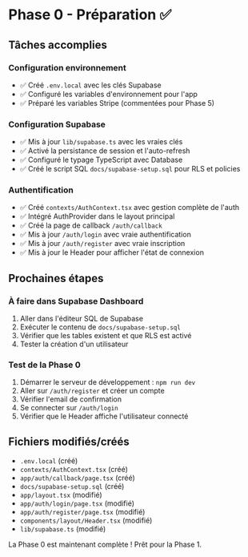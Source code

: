 # Phase 0 - Préparation ✅

## Tâches accomplies

### Configuration environnement
- ✅ Créé `.env.local` avec les clés Supabase
- ✅ Configuré les variables d'environnement pour l'app
- ✅ Préparé les variables Stripe (commentées pour Phase 5)

### Configuration Supabase
- ✅ Mis à jour `lib/supabase.ts` avec les vraies clés
- ✅ Activé la persistance de session et l'auto-refresh
- ✅ Configuré le typage TypeScript avec Database
- ✅ Créé le script SQL `docs/supabase-setup.sql` pour RLS et policies

### Authentification
- ✅ Créé `contexts/AuthContext.tsx` avec gestion complète de l'auth
- ✅ Intégré AuthProvider dans le layout principal
- ✅ Créé la page de callback `/auth/callback`
- ✅ Mis à jour `/auth/login` avec vraie authentification
- ✅ Mis à jour `/auth/register` avec vraie inscription
- ✅ Mis à jour le Header pour afficher l'état de connexion

## Prochaines étapes

### À faire dans Supabase Dashboard
1. Aller dans l'éditeur SQL de Supabase
2. Exécuter le contenu de `docs/supabase-setup.sql`
3. Vérifier que les tables existent et que RLS est activé
4. Tester la création d'un utilisateur

### Test de la Phase 0
1. Démarrer le serveur de développement : `npm run dev`
2. Aller sur `/auth/register` et créer un compte
3. Vérifier l'email de confirmation
4. Se connecter sur `/auth/login`
5. Vérifier que le Header affiche l'utilisateur connecté

## Fichiers modifiés/créés
- `.env.local` (créé)
- `contexts/AuthContext.tsx` (créé)
- `app/auth/callback/page.tsx` (créé)
- `docs/supabase-setup.sql` (créé)
- `app/layout.tsx` (modifié)
- `app/auth/login/page.tsx` (modifié)
- `app/auth/register/page.tsx` (modifié)
- `components/layout/Header.tsx` (modifié)
- `lib/supabase.ts` (modifié)

La Phase 0 est maintenant complète ! Prêt pour la Phase 1.
